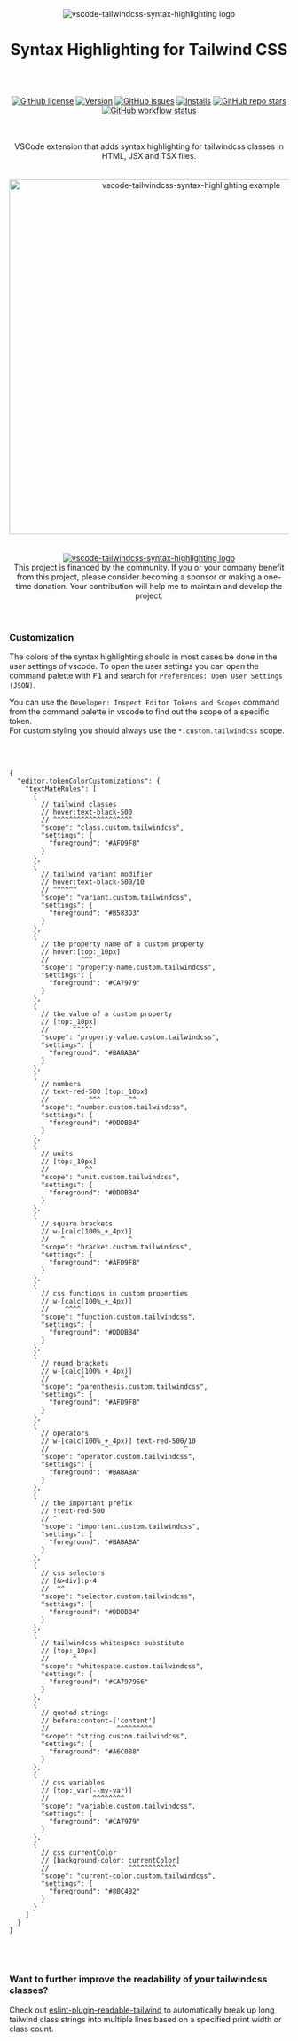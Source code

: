 <div align="center">
  <picture>
    <source srcset="./assets/logo.svg">
    <img alt="vscode-tailwindcss-syntax-highlighting logo" src="./assets/logo.png">
  </picture>
</div>

<h1 align="center">Syntax Highlighting for Tailwind CSS</h1>

<br/>
<br/>

<div align="center">

  [![GitHub license](https://img.shields.io/github/license/schoero/vscode-tailwindcss-syntax-highlighting?style=flat-square&labelColor=454c5c&color=AFD9F8)](https://github.com/schoero/vscode-tailwindcss-syntax-highlighting/blob/main/LICENSE)
  [![Version](https://img.shields.io/visual-studio-marketplace/v/schoero.vscode-tailwindcss-syntax-highlighting?style=flat-square&labelColor=454c5c&color=AFD9F8)](https://marketplace.visualstudio.com/items?itemName=schoero.vscode-tailwindcss-syntax-highlighting)
  [![GitHub issues](https://img.shields.io/github/issues/schoero/vscode-tailwindcss-syntax-highlighting?style=flat-square&labelColor=454c5c&color=AFD9F8)](https://github.com/schoero/vscode-tailwindcss-syntax-highlighting/issues)
  [![Installs](https://img.shields.io/visual-studio-marketplace/i/schoero.vscode-tailwindcss-syntax-highlighting?style=flat-square&labelColor=454c5c&color=AFD9F8)](https://marketplace.visualstudio.com/items?itemName=schoero.vscode-tailwindcss-syntax-highlighting)
  [![GitHub repo stars](https://img.shields.io/github/stars/schoero/vscode-tailwindcss-syntax-highlighting?style=flat-square&labelColor=454c5c&color=AFD9F8)](https://github.com/schoero/vscode-tailwindcss-syntax-highlighting/stargazers)
  [![GitHub workflow status](https://img.shields.io/github/actions/workflow/status/schoero/vscode-tailwindcss-syntax-highlighting/ci.yml?event=push&style=flat-square&labelColor=454c5c&color=AFD9F8)](https://github.com/schoero/vscode-tailwindcss-syntax-highlighting/actions?query=workflow%3ACI)

</div>

<br/>
<br/>

<div align="center">
  VSCode extension that adds syntax highlighting for tailwindcss classes in HTML, JSX and TSX files.
</div>

<br/>
<br/>

<div align="center">
  <img alt="vscode-tailwindcss-syntax-highlighting example" width="640px" src="./assets/vscode-tailwindcss-syntax-highlighting-example.png">
</div>

<br/>
<br/>

<div align="center">
  <a href="https://github.com/sponsors/schoero">
    <picture>
      <source srcset="./assets/sponsor-dark.svg">
      <img alt="vscode-tailwindcss-syntax-highlighting logo" src="./assets/sponsor-dark.png">
    </picture>
  </a>
</div>

<div align="center">
  This project is financed by the community.  
  If you or your company benefit from this project, please consider becoming a sponsor or making a one-time donation.  
  Your contribution will help me to maintain and develop the project.
</div>

<br/>
<br/>

### Customization

The colors of the syntax highlighting should in most cases be done in the user settings of vscode. To open the user settings you can open the command palette with
<kbd>F1</kbd> and search for `Preferences: Open User Settings (JSON)`.  
  
You can use the `Developer: Inspect Editor Tokens and Scopes` command from the command palette in vscode to find out the scope of a specific token.  
For custom styling you should always use the `*.custom.tailwindcss` scope.

<br/>
<br/>

```jsonc
{
  "editor.tokenColorCustomizations": {
    "textMateRules": [
      {
        // tailwind classes
        // hover:text-black-500
        // ^^^^^^^^^^^^^^^^^^^^
        "scope": "class.custom.tailwindcss",
        "settings": {
          "foreground": "#AFD9F8"
        }
      },
      {
        // tailwind variant modifier
        // hover:text-black-500/10
        // ^^^^^^
        "scope": "variant.custom.tailwindcss",
        "settings": {
          "foreground": "#B583D3"
        }
      },
      {
        // the property name of a custom property
        // hover:[top:_10px]
        //        ^^^
        "scope": "property-name.custom.tailwindcss",
        "settings": {
          "foreground": "#CA7979"
        }
      },
      {
        // the value of a custom property
        // [top:_10px]
        //      ^^^^^
        "scope": "property-value.custom.tailwindcss",
        "settings": {
          "foreground": "#BABABA"
        }
      },
      {
        // numbers
        // text-red-500 [top:_10px]
        //          ^^^       ^^
        "scope": "number.custom.tailwindcss",
        "settings": {
          "foreground": "#DDDBB4"
        }
      },
      {
        // units
        // [top:_10px]
        //         ^^
        "scope": "unit.custom.tailwindcss",
        "settings": {
          "foreground": "#DDDBB4"
        }
      },
      {
        // square brackets
        // w-[calc(100%_+_4px)]
        //   ^                ^
        "scope": "bracket.custom.tailwindcss",
        "settings": {
          "foreground": "#AFD9F8"
        }
      },
      {
        // css functions in custom properties
        // w-[calc(100%_+_4px)]
        //    ^^^^
        "scope": "function.custom.tailwindcss",
        "settings": {
          "foreground": "#DDDBB4"
        }
      },
      {
        // round brackets
        // w-[calc(100%_+_4px)]
        //        ^          ^
        "scope": "parenthesis.custom.tailwindcss",
        "settings": {
          "foreground": "#AFD9F8"
        }
      },
      {
        // operators
        // w-[calc(100%_+_4px)] text-red-500/10
        //              ^                   ^
        "scope": "operator.custom.tailwindcss",
        "settings": {
          "foreground": "#BABABA"
        }
      },
      {
        // the important prefix
        // !text-red-500
        // ^
        "scope": "important.custom.tailwindcss",
        "settings": {
          "foreground": "#BABABA"
        }
      },
      {
        // css selectors
        // [&>div]:p-4
        //  ^^
        "scope": "selector.custom.tailwindcss",
        "settings": {
          "foreground": "#DDDBB4"
        }
      },
      {
        // tailwindcss whitespace substitute
        // [top:_10px]
        //      ^
        "scope": "whitespace.custom.tailwindcss",
        "settings": {
          "foreground": "#CA797966"
        }
      },
      {
        // quoted strings
        // before:content-['content']
        //                 ^^^^^^^^^
        "scope": "string.custom.tailwindcss",
        "settings": {
          "foreground": "#A6C088"
        }
      },
      {
        // css variables
        // [top:_var(--my-var)]
        //           ^^^^^^^^
        "scope": "variable.custom.tailwindcss",
        "settings": {
          "foreground": "#CA7979"
        }
      },
      {
        // css currentColor
        // [background-color:_currentColor]
        //                    ^^^^^^^^^^^^
        "scope": "current-color.custom.tailwindcss",
        "settings": {
          "foreground": "#80C4B2"
        }
      }
    ]
  }
}
```

<br/>
<br/>

### Want to further improve the readability of your tailwindcss classes?

Check out [eslint-plugin-readable-tailwind](https://github.com/schoero/eslint-plugin-readable-tailwind) to automatically break up long tailwind class strings into multiple lines based on a specified print width or class count.
